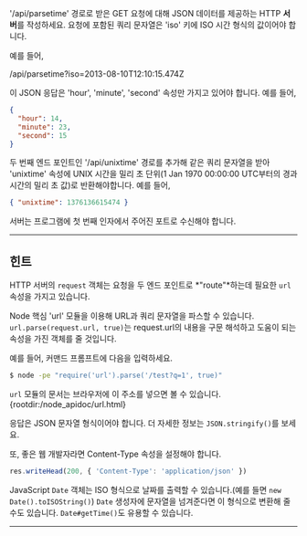 '/api/parsetime' 경로로 받은 GET 요청에 대해 JSON 데이터를 제공하는 HTTP **서버**를 작성하세요. 요청에 포함된 쿼리 문자열은 'iso' 키에 ISO 시간 형식의 값이어야 합니다.

예를 들어,

  /api/parsetime?iso=2013-08-10T12:10:15.474Z

이 JSON 응답은 'hour', 'minute', 'second' 속성만 가지고 있어야 합니다. 예를 들어,

```json
{
  "hour": 14,
  "minute": 23,
  "second": 15
}
```

두 번째 엔드 포인트인 '/api/unixtime' 경로를 추가해 같은 쿼리 문자열을 받아 'unixtime' 속성에 UNIX 시간을 밀리 초 단위(1 Jan 1970 00:00:00 UTC부터의 경과 시간의 밀리 초 값)로 반환해야합니다. 예를 들어,

```json
{ "unixtime": 1376136615474 }
```

서버는 프로그램에 첫 번째 인자에서 주어진 포트로 수신해야 합니다.

----------------------------------------------------------------------
## 힌트

HTTP 서버의 `request` 객체는 요청을 두 엔드 포인트로 *"route"*하는데 필요한 `url` 속성을 가지고 있습니다.

Node 핵심 'url' 모듈을 이용해 URL과 쿼리 문자열을 파스할 수 있습니다. `url.parse(request.url, true)`는 request.url의 내용을 구문 해석하고 도움이 되는 속성을 가진 객체를 줄 것입니다.

예를 들어, 커맨드 프롬프트에 다음을 입력하세요.

```sh
$ node -pe "require('url').parse('/test?q=1', true)"
```

`url` 모듈의 문서는 브라우저에 이 주소를 넣으면 볼 수 있습니다.
  {rootdir:/node_apidoc/url.html}

응답은 JSON 문자열 형식이어야 합니다. 더 자세한 정보는 `JSON.stringify()`를 보세요.

또, 좋은 웹 개발자라면 Content-Type 속성을 설정해야 합니다.

```js
res.writeHead(200, { 'Content-Type': 'application/json' })
```

JavaScript `Date` 객체는 ISO 형식으로 날짜를 출력할 수 있습니다.(예를 들면 `new Date().toISOString()`) `Date` 생성자에 문자열을 넘겨준다면 이 형식으로 변환해 줄 수도 있습니다. `Date#getTime()`도 유용할 수 있습니다.

----------------------------------------------------------------------
